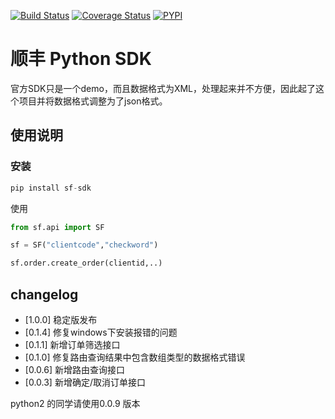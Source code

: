 [![Build Status](https://travis-ci.org/block-cat/sf-sdk.svg?branch=master)](https://travis-ci.org/block-cat/sf-sdk)
[![Coverage Status](https://coveralls.io/repos/github/block-cat/sf-sdk/badge.svg?branch=master)](https://coveralls.io/github/block-cat/sf-sdk?branch=master)
[![PYPI](https://img.shields.io/pypi/v/sf-sdk)](https://pypi.org/project/sf-sdk/)

# 顺丰 Python SDK

官方SDK只是一个demo，而且数据格式为XML，处理起来并不方便，因此起了这个项目并将数据格式调整为了json格式。

## 使用说明

### 安装

```python
pip install sf-sdk
```
使用
```python
from sf.api import SF

sf = SF("clientcode","checkword")

sf.order.create_order(clientid,..)

```

## changelog

* [1.0.0] 稳定版发布
* [0.1.4] 修复windows下安装报错的问题
* [0.1.1] 新增订单筛选接口
* [0.1.0] 修复路由查询结果中包含数组类型的数据格式错误
* [0.0.6] 新增路由查询接口
* [0.0.3] 新增确定/取消订单接口

python2 的同学请使用0.0.9 版本
  